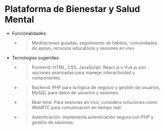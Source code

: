 # Plataforma de Bienestar y Salud Mental

- Funcionalidades: 
    - > Meditaciones guiadas, seguimiento de hábitos, comunidades de apoyo, recursos educativos y sesiones en vivo.
- Tecnologías sugeridas:
    - > Frontend: HTML, CSS, JavaScript. React.js o Vue.js son opciones avanzadas para manejar interactividad y componentes.
    - > Backend: PHP para la lógica de negocio y gestión de usuarios, MySQL para datos de usuarios y sesiones.
    - > Real-time: Para sesiones en vivo, considera soluciones como WebRTC para comunicación en tiempo real.
    - > Autenticación: Implementa autenticación segura con PHP y gestión de sesiones.
